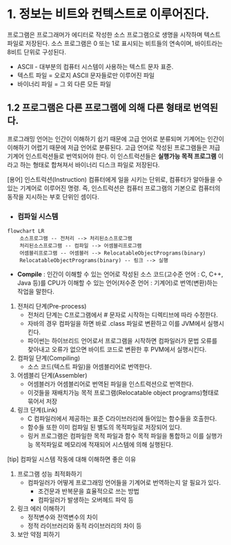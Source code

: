 # 1. 정보는 비트와 컨텍스트로 이루어진다.
프로그램은 프로그래머가 에디터로 작성한 소스 프로그램으로 생명을 시작하며 
텍스트 파일로 저장된다.
소스 프로그램은 0 또는 1로 표시되는 비트들의 연속이며, 바이트라는 8비트 단위로 구성된다.
* ASCII - 대부분의 컴퓨터 시스템이 사용하는 텍스트 문자 표준.
* 텍스트 파일 = 오로지 ASCII 문자들로만 이루어진 파일
* 바이너리 파일 = 그 외 다른 모든 파일
## 1.2 프로그램은 다른 프로그램에 의해 다른 형태로 번역된다.
프로그래밍 언어는 인간이 이해하기 쉽기 때문에 고급 언어로 분류되며
기계어는 인간이 이해하기 어렵기 때문에 저급 언어로 분류된다.
고급 언어로 작성된 프로그램들은 저급 기계어 인스트럭션들로 번역되어야 한다.
이 인스트럭션들은 **실행가능 목적 프로그램** 이라고 하는 형태로 합쳐져서 
바이너리 디스크 파일로 저장된다.

[용어] 인스트럭션(Instruction)
	컴퓨터에게 일을 시키는 단위로, 컴퓨터가 알아들을 수 있는 기계어로 이루어진 명령.
	즉, 인스트럭션은 컴퓨터 프로그램의 기본으로 컴퓨터의 동작을 지시하는 부호 단위인 셈이다.

* ### 컴파일 시스템
```mermaid
flowchart LR
    소스프로그램 -- 전처리 --> 처리된소스프로그램
    처리된소스프로그램 -- 컴파일 --> 어셈블리프로그램
    어셈블리프로그램 -- 어셈블러 --> RelocatableObjectPrograms(binary)
    RelocatableObjectPrograms(binary) -- 링크 --> 실행
```
* **Compile** : 인간이 이해할 수 있는 언어로 작성된 소스 코드(고수준 언어 : C, C++, Java 등)를 CPU가 이해할 수 있는 언어(저수준 언어 : 기계어)로 번역(변환)하는 작업을 말한다.
1. 전처리 단계(Pre-process)
	* 전처리 단계는 C프로그램에서 # 문자로 시작하는 디렉티브에 따라 수정한다.
	* 자바의 경우 컴파일을 하면 바로 .class 파일로 변환하고 이를 JVM에서 실행시킨다.
	* 파이썬는 하이브리드 언어로서 프로그램을 시작하면 컴파일러가 문법 오류를 찾아내고
	  오류가 없으면 바이트 코드로 변환한 후 PVM에서 실행시킨다.
2.  컴파일 단계(Compiling)
	* 소스 코드(텍스트 파일)을 어셈블리어로 번역한다.
3. 어셈블리 단계(Assembler)
	* 어셈블러가 어셈블리어로 번역된 파일을 인스트럭션으로 번역한다.
	* 이것들을 재배치가능 목적 프로그램(Relocatable object programs)형태로 묶어서 저장
4. 링크 단계(Link)
	* C 컴파일러에서 제공하는 표준 C라이브러리에 들어있는 함수들을 호출한다.
	* 함수들 또한 이미 컴파일 된 별도의 목적파일로 저장되어 있다.
	* 링커 프로그램은 컴파일한 목적 파일과 함수 목적 파일을 통합하고
	  이를 실행가능 목적파일로 메모리에 적재되어 시스템에 의해 실행된다.

[tip] 컴파일 시스템 작동에 대해 이해하면 좋은 이유
1. 프로그램 성능 최적화하기
	* 컴파일러가 어떻게 프로그래밍 언어들을 기계어로 번역하는지 알 필요가 있다.
		* 조건문과 반복문을 효율적으로 쓰는 방법
		* 컴파일러가 발생하는 오버헤드 파악 등
2. 링크 에러 이해하기
	* 정적변수와 전역변수의 차이
	* 정적 라이브러리와 동적 라이브러리의 차이 등
3. 보안 약점 피하기

